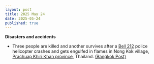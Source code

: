 ```yaml
---
layout: post
title: 2025 May 24
date: 2025-05-24
published: true
---
```



**Disasters and accidents**

* Three people are killed and another survives after a [Bell 212](https://en.wikipedia.org/wiki/Bell_212 "Bell 212") police helicopter crashes and gets engulfed in flames in Nong Kok village, [Prachuap Khiri Khan province](https://en.wikipedia.org/wiki/Prachuap_Khiri_Khan_province "Prachuap Khiri Khan province"), Thailand. [(Bangkok Post)](https://www.bangkokpost.com/thailand/general/3033356/3-killed-in-police-helicopter-crash-in-prachuap-khiri-khan)
